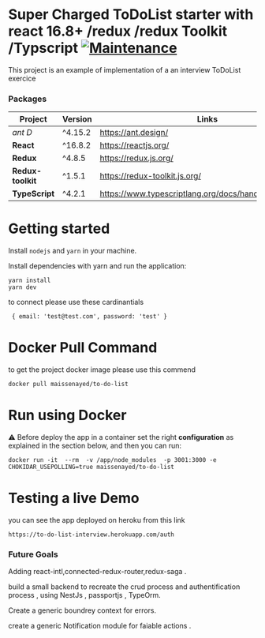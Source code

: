 # Super Charged ToDoList starter with react 16.8+ /redux /redux Toolkit /Typscript [![Maintenance](https://img.shields.io/badge/Maintained%3F-yes-green.svg)](https://bitbucket.org/lbesson/ansi-colors)


This project is an example of implementation of a an interview ToDoList exercice

### Packages

| Project | Version | Links |
| ------- | ------- |------- |
| *ant D* | ^4.15.2 | https://ant.design/
| **React** | ^16.8.2 | https://reactjs.org/
| **Redux** | ^4.8.5 | https://redux.js.org/
| **Redux-toolkit** | ^1.5.1 | https://redux-toolkit.js.org/
| **TypeScript** | ^4.2.1 | https://www.typescriptlang.org/docs/handbook/intro.html

# Getting started

Install `nodejs` and `yarn` in your machine.

Install dependencies with yarn and run the application:

```
yarn install
yarn dev
```
to connect please use these cardinantials 

```
 { email: 'test@test.com', password: 'test' }
 ```



# Docker Pull Command
to get the project docker image please use this commend
``` 
docker pull maissenayed/to-do-list
```



# Run using Docker
⚠️ Before deploy the app in a container set the right **configuration** as explained in the section below, and then you can run:
``` 
docker run -it  --rm  -v /app/node_modules  -p 3001:3000 -e CHOKIDAR_USEPOLLING=true maissenayed/to-do-list
```

# Testing a live Demo
you can see the app deployed on heroku from this link 
``` 
https://to-do-list-interview.herokuapp.com/auth
```


### Future Goals

Adding react-intl,connected-redux-router,redux-saga .

build a small backend to recreate the crud process and authentification process , using NestJs , passportjs , TypeOrm.

Create a generic boundrey context for errors.

create a generic Notification module for faiable actions .


